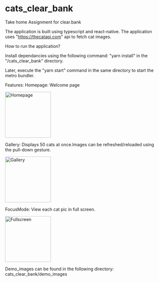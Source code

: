 # cats_clear_bank
Take home Assignment for clear.bank

The application is built using typescript and react-native. The application uses "https://thecatapi.com" api to fetch cat images.

How to run the application?

Install dependancies using the following command: "yarn install" in the "/cats_clear_bank" directory.

Later, execute the "yarn start" command in the same directory to start the metro bundler.

Features:
Homepage: Welcome page

<img src="../master/demo_images/homepage.PNG" width="150" title="Homepage">

Gallery: Displays 50 cats at once.Images can be refreshed/reloaded using the pull-down gesture.

<img src="../master/demo_images/gallery.PNG" width="150" title="Gallery">

FocusMode: View each cat pic in full screen.

<img src="../master/demo_images/focus.PNG" width="150" title="Fullscreen">

Demo_images can be found in the following directory: cats_clear_bank/demo_images
